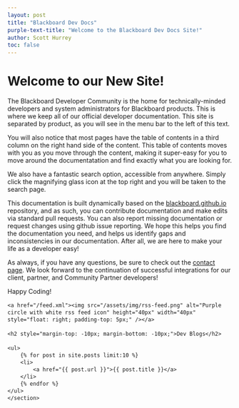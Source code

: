 ```yaml
---
layout: post
title: "Blackboard Dev Docs"
purple-text-title: "Welcome to the Blackboard Dev Docs Site!"
author: Scott Hurrey
toc: false
---
```

# Welcome to our New Site!

<div id="content">
    <section id="mainContent"> 


<p>The Blackboard Developer Community is the home for technically-minded developers and system administrators for Blackboard products. This is where we keep all of our official developer documentation. This site is separated by product, as you will see in the menu bar to the left of this text.</p> 

<p>You will also notice that most pages have the table of contents in a third column on the right hand side of the content. This table of contents moves with you as you move through the content, making it super-easy for you to move around the documentatation and find exactly what you are looking for.</p>

<p>We also have a fantastic search option, accessible from anywhere. Simply click the magnifying glass icon at the top right and you will be taken to the search page.</p>

<p>This documentation is built dynamically based on the <a href="https://github.com/blackboard/blackboard.github.io">blackboard.github.io</a> repository, and as such, you can contribute documentation and make edits via standard pull requests. You can also report missing documentation or request changes using github issue reporting. We hope this helps you find the documentation you need, and helps us identify gaps and inconsistencies in our documentation. After all, we are here to make your life as a developer easy!</p>

<p>As always, if you have any questions, be sure to check out the <a href="community/contact">contact page</a>. We look forward to the continuation of successful integrations for our client, partner, and Community Partner developers!</p>

<p>Happy Coding!</p>
	</section>
    <section id="sidebar"> 
    
    <a href="/feed.xml"><img src="/assets/img/rss-feed.png" alt="Purple circle with white rss feed icon" height="40px" width="40px" style="float: right; padding-top: 5px;" /></a>

    <h2 style="margin-top: -10px; margin-bottom: -10px;">Dev Blogs</h2>
  
    <ul>
        {% for post in site.posts limit:10 %}
        <li>
            <a href="{{ post.url }}">{{ post.title }}</a>
        </li>
        {% endfor %}
    </ul>
    </section>
  </div>
